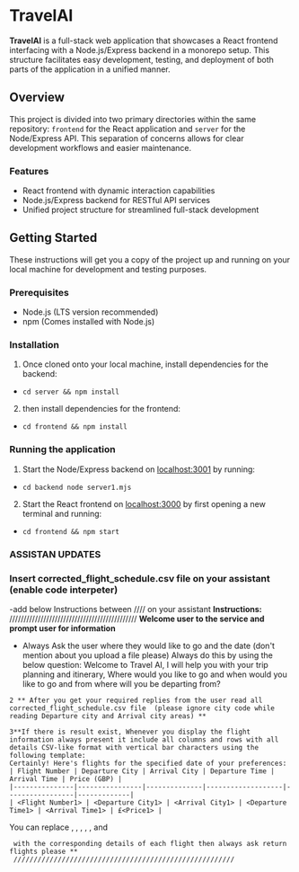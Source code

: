 # TravelAI

**TravelAI** is a full-stack web application that showcases a React frontend interfacing with a Node.js/Express backend in a monorepo setup. This structure facilitates easy development, testing, and deployment of both parts of the application in a unified manner.

## Overview

This project is divided into two primary directories within the same repository: `frontend` for the React application and `server` for the Node/Express API. This separation of concerns allows for clear development workflows and easier maintenance.

### Features

- React frontend with dynamic interaction capabilities
- Node.js/Express backend for RESTful API services
- Unified project structure for streamlined full-stack development

## Getting Started

These instructions will get you a copy of the project up and running on your local machine for development and testing purposes.

### Prerequisites

- Node.js (LTS version recommended)
- npm (Comes installed with Node.js)

### Installation

1. Once cloned onto your local machine, install dependencies for the backend:

- `cd server && npm install`

2. then install dependencies for the frontend:

- `cd frontend && npm install`

### Running the application

1. Start the Node/Express backend on [localhost:3001](http://localhost:3001) by running:

-  `cd backend node server1.mjs`

2. Start the React frontend on [localhost:3000](http://localhost:3000) by first opening a new terminal and running:

- `cd frontend && npm start`


### ASSISTAN UPDATES

### Insert corrected_flight_schedule.csv  file on your assistant (enable code interpeter)
-add below Instructions between //// on your assistant
**Instructions:**
/////////////////////////////////////////////
**Welcome user to the service and prompt user for information**
- Always Ask the user where they would like to go and the date (don't mention about you upload a file please)
Always do this by using the below question:
Welcome to Travel AI, I will help you with your trip planning and itinerary, Where would you like to go and when would you like to go and from where will you be departing from?
```
2 ** After you get your required replies from the user read all corrected_flight_schedule.csv file  (please ignore city code while reading Departure city and Arrival city areas) **

3**If there is result exist, Whenever you display the flight information always present it include all columns and rows with all details CSV-like format with vertical bar characters using the following template:
Certainly! Here's flights for the specified date of your preferences:
| Flight Number | Departure City | Arrival City | Departure Time | Arrival Time | Price (GBP) |
|---------------|----------------|--------------|-------------------|-----------------|-------------|
| <Flight Number1> | <Departure City1> | <Arrival City1> | <Departure Time1> | <Arrival Time1> | £<Price1> |
``` 
You can replace <Flight Number1>, <Departure City1>, <Arrival City1>, <Departure Time1>, <Arrival Time1>, and <Price1>
```
 with the corresponding details of each flight then always ask return flights please **
 ///////////////////////////////////////////////////////
